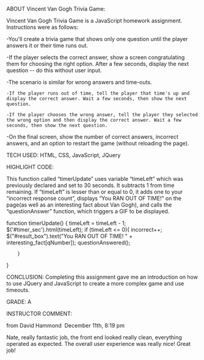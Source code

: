 
ABOUT Vincent Van Gogh Trivia Game:

Vincent Van Gogh Trivia Game is a JavaScript homework assignment. Instructions were as follows: 

-You'll create a trivia game that shows only one question until the player answers it or their time runs out.

-If the player selects the correct answer, show a screen congratulating them for choosing the right option. After a few seconds, display the next question -- do this without user input.

-The scenario is similar for wrong answers and time-outs.

	-If the player runs out of time, tell the player that time's up and display the correct answer. Wait a few seconds, then show the next 	question.

	-If the player chooses the wrong answer, tell the player they selected the wrong option and then display the correct answer. Wait a few 	seconds, then show the next question.


-On the final screen, show the number of correct answers, incorrect answers, and an option to restart the game (without reloading the page).


TECH USED: HTML, CSS, JavaScript, JQuery

HIGHLIGHT CODE:

This function called “timerUpdate” uses variable “timeLeft” which was previously declared and set to 30 seconds. It subtracts 1 from time remaining. If “timeLeft” is lesser than or equal to 0, it adds one to your “incorrect response count”, displays “You RAN OUT OF TIME!” on the page(as well as an interesting fact about Van Gogh), and calls the “questionAnswer” function, which triggers a GIF to be displayed.

function timerUpdate() {
	timeLeft = timeLeft - 1;
	$('#timer_sec').html(timeLeft);
	if (timeLeft <= 0){
		incorrect++;
      		$("#result_box").text("You RAN OUT OF TIME! " + interesting_fact[qNumber]);
      		questionAnswered();

    	}
}


CONCLUSION: 
	Completing this assignment gave me an introduction on how to use JQuery and JavaScript to create a more complex game and use timeouts. 

GRADE: A

INSTRUCTOR COMMENT:

from David Hammond 
December 11th, 8:19 pm

Nate, really fantastic job, the front end looked really clean, everything operated as expected. The overall user experience was really nice! Great job!
